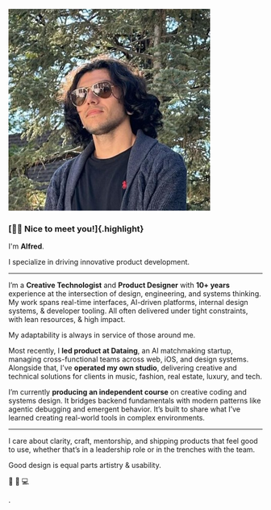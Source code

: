 ![](/public/photos/misc/me.jpg "Alfred R. Duarte 2023")

### [**👋🏼 Nice to meet you!**]{.highlight}

I'm **Alfred**.

I specialize in driving innovative product development.

---

I’m a **Creative Technologist** and **Product Designer** with **10+ years** experience at the intersection of design, engineering, and systems thinking. My work spans real-time interfaces, AI-driven platforms, internal design systems, & developer tooling. All often delivered under tight constraints, with lean resources, & high impact.

My adaptability is always in service of those around me.

Most recently, I **led product at Dataing**, an AI matchmaking startup, managing cross-functional teams across web, iOS, and design systems. Alongside that, I’ve **operated my own studio**, delivering creative and technical solutions for clients in music, fashion, real estate, luxury, and tech.

I’m currently **producing an independent course** on creative coding and systems design. It bridges backend fundamentals with modern patterns like agentic debugging and emergent behavior. It’s built to share what I’ve learned creating real-world tools in complex environments.

---

I care about clarity, craft, mentorship, and shipping products that feel good to use, whether that’s in a leadership role or in the trenches with the team.

Good design is equal parts artistry & usability.

🌊 🎹 💻

.

